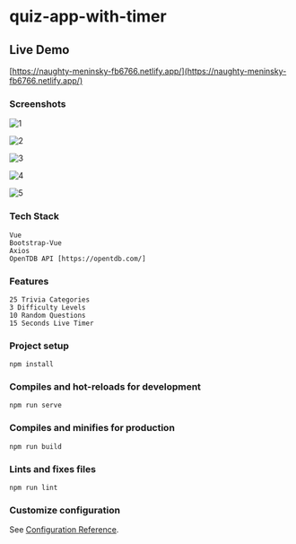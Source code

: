 # quiz-app-with-timer

## Live Demo
[https://naughty-meninsky-fb6766.netlify.app/](https://naughty-meninsky-fb6766.netlify.app/)

### Screenshots
![1](https://user-images.githubusercontent.com/23694053/138313726-d799e3c5-9a45-41b9-a64e-4bf8058ffd53.png)

![2](https://user-images.githubusercontent.com/23694053/138313737-b10ce08b-39b4-4c7e-8476-d1de1dee305e.png)

![3](https://user-images.githubusercontent.com/23694053/138313752-968bf680-5821-4eed-b164-be2522644c6f.png)

![4](https://user-images.githubusercontent.com/23694053/138313773-3507bb2a-671c-4bf7-90e3-d014fcbac058.png)

![5](https://user-images.githubusercontent.com/23694053/138313790-cc12c7a0-fc7e-48c7-a4c5-8ff9bf5590a8.png)

### Tech Stack
```
Vue
Bootstrap-Vue
Axios
OpenTDB API [https://opentdb.com/]
```

### Features
```
25 Trivia Categories
3 Difficulty Levels
10 Random Questions
15 Seconds Live Timer
```

### Project setup
```
npm install
```

### Compiles and hot-reloads for development
```
npm run serve
```

### Compiles and minifies for production
```
npm run build
```

### Lints and fixes files
```
npm run lint
```

### Customize configuration
See [Configuration Reference](https://cli.vuejs.org/config/).
